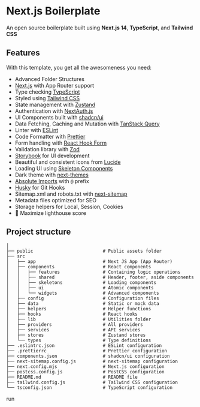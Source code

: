 # Next.js Boilerplate

An open source boilerplate built using **Next.js 14**, **TypeScript**, and **Tailwind CSS**

## Features

With this template, you get all the awesomeness you need:

- Advanced Folder Structures
- [Next.js](https://nextjs.org/) with App Router support
- Type checking [TypeScript](https://www.typescriptlang.org/)
- Styled using [Tailwind CSS](https://tailwindcss.com/)
- State management with [Zustand](https://zustand-demo.pmnd.rs/)
- Authentication with [NextAuth.js](https://next-auth.js.org/)
- UI Components built with [shadcn/ui](https://ui.shadcn.com/)
- Data Fetching, Caching and Mutation with [TanStack Query](https://tanstack.com/query/latest)
- Linter with [ESLint](https://eslint.org/)
- Code Formatter with [Prettier](https://prettier.io/)
- Form handling with [React Hook Form](https://react-hook-form.com/)
- Validation library with [Zod](https://zod.dev/)
- [Storybook](https://storybook.js.org/) for UI development
- Beautiful and consistent icons from [Lucide](https://lucide.dev/)
- Loading UI using [Skeleton Components](https://ui.shadcn.com/docs/components/skeleton)
- Dark theme with [next-themes](https://npmjs.com/package/next-themes)
- [Absolute Imports](https://nextjs.org/docs/pages/building-your-application/configuring/absolute-imports-and-module-aliases) with `@` prefix
- [Husky](https://typicode.github.io/husky/) for Git Hooks
- Sitemap.xml and robots.txt with [next-sitemap](https://www.npmjs.com/package/next-sitemap)
- Metadata files optimized for SEO
- Storage helpers for Local, Session, Cookies
- 💯 Maximize lighthouse score

## Project structure

```shell
│
├── public                          # Public assets folder
├── src
│   ├── app                         # Next JS App (App Router)
│   ├── components                  # React components
│   │   ├── features                # Containing logic operations
│   │   ├── shared                  # Header, footer, aside components
│   │   ├── skeletons               # Loading components
│   │   ├── ui                      # Atomic components
│   │   └── widgets                 # Advanced components
│   ├── config                      # Configuration files
│   ├── data                        # Static or mock data
│   ├── helpers                     # Helper functions
│   ├── hooks                       # React hooks
│   ├── lib                         # Utilities folder
│   ├── providers                   # All providers
│   ├── services                    # API services
│   ├── stores                      # Zustand stores
│   └── types                       # Type definitions
├── .eslintrc.json                  # ESLint configuration
├── .prettierrc                     # Prettier configuration
├── components.json                 # shadcn/ui configuration
├── next-sitemap.config.js          # next-sitemap configuration
├── next.config.mjs                 # Next.js configuration
├── postcss.config.js               # PostCSS configuration
├── README.md                       # README file
├── tailwind.config.js              # Tailwind CSS configuration
└── tsconfig.json                   # TypeScript configuration
```

run